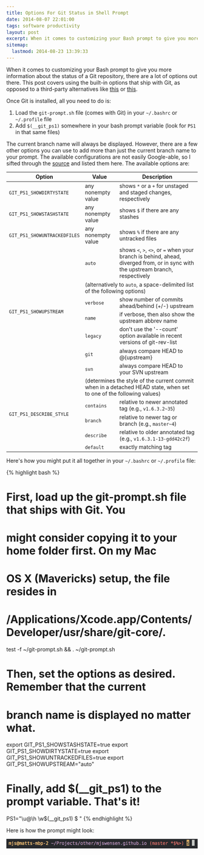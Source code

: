 ```yaml
---
title: Options For Git Status in Shell Prompt
date: 2014-08-07 22:01:00
tags: software productivity
layout: post
excerpt: When it comes to customizing your Bash prompt to give you more information about the status of a Git repository, there are a lot of options out there. This post covers using the built-in options that ship with Git.
sitemap:
  lastmod: 2014-08-23 13:39:33
---
```


When it comes to customizing your Bash prompt to give you more information about the status of a Git repository, there are a lot of options out there. This post covers using the built-in options that ship with Git, as opposed to a third-party alternatives like [this](https://github.com/magicmonty/bash-git-prompt) or [this](https://github.com/lvv/git-prompt).

Once Git is installed, all you need to do is:

1. Load the `git-prompt.sh` file (comes with Git) in your `~/.bashrc` or `~/.profile` file
2. Add `$(__git_ps1)` somewhere in your bash prompt variable (look for `PS1` in that same files) 

The current branch name will always be displayed. However, there are a few other options you can use to add more than just the current branch name to your prompt. The available configurations are not easily Google-able, so I sifted through the [source](https://raw.githubusercontent.com/git/git/master/contrib/completion/git-prompt.sh) and listed them here. The available options are:

<table>
  <thead>
    <tr>
      <th>Option</th>
      <th>Value</th>
      <th>Description</th>
    </tr>
  </thead>
  <tbody>
    <tr>
      <td><code>GIT_PS1_SHOWDIRTYSTATE</code></td>
      <td>any nonempty value</td>
      <td>shows <code>*</code> or a <code>+</code> for unstaged and staged changes, respectively</td>
    </tr>
    <tr>
      <td><code>GIT_PS1_SHOWSTASHSTATE</code></td>
      <td>any nonempty value</td>
      <td>shows <code>$</code> if there are any stashes</td>
    </tr>
    <tr>
      <td><code>GIT_PS1_SHOWUNTRACKEDFILES</code></td>
      <td>any nonempty value</td>
      <td>shows <code>%</code> if there are any untracked files</td>
    </tr>
    <tr>
      <td rowspan="7"><code>GIT_PS1_SHOWUPSTREAM</code></td>
      <td><code>auto</code></td>
      <td>shows <code>&lt;</code>, <code>&gt;</code>, <code>&lt;&gt;</code>, or <code>=</code> when your branch is behind, ahead, diverged from, or in sync with the upstream branch, respectively</td>
    </tr>
    <tr>
      <td colspan="2" class="meta">(alternatively to <code>auto</code>, a space-delimited list of the following options)</td>
    </tr>
    <tr>
      <td><code>verbose</code></td>
      <td>show number of commits ahead/behind (+/-) upstream</td>
    </tr>
    <tr>
      <td><code>name</code></td>
      <td>if verbose, then also show the upstream abbrev name</td>
    </tr>
    <tr>
      <td><code>legacy</code></td>
      <td>don't use the '--count' option available in recent versions of git-rev-list</td>
    </tr>
    <tr>
      <td><code>git</code></td>
      <td>always compare HEAD to @{upstream}</td>
    </tr>
    <tr>
      <td><code>svn</code></td>
      <td>always compare HEAD to your SVN upstream</td>
    </tr>
    <tr>
      <td rowspan="5"><code>GIT_PS1_DESCRIBE_STYLE</code></td>
      <td colspan="2" class="meta">(determines the style of the current commit when in a detached HEAD state, when set to one of the following values)</td>
    </tr>
    <tr>
      <td><code>contains</code></td>
      <td>relative to newer annotated tag (e.g., <code>v1.6.3.2~35</code>)</td>
    </tr>
    <tr>
      <td><code>branch</code></td>
      <td>relative to newer tag or branch (e.g., <code>master~4</code>)</td>
    </tr>
    <tr>
      <td><code>describe</code></td>
      <td>relative to older annotated tag (e.g., <code>v1.6.3.1-13-gdd42c2f</code>)</td>
    </tr>
    <tr>
      <td><code>default</code></td>
      <td>exactly matching tag</td>
    </tr>
  </tbody>
</table>

Here's how you might put it all together in your `~/.bashrc` or `~/.profile` file:

{% highlight bash %}
# First, load up the git-prompt.sh file that ships with Git. You
# might consider copying it to your home folder first. On my Mac
# OS X (Mavericks) setup, the file resides in
# /Applications/Xcode.app/Contents/Developer/usr/share/git-core/.
test -f ~/git-prompt.sh && . ~/git-prompt.sh

# Then, set the options as desired. Remember that the current
# branch name is displayed no matter what.
export GIT_PS1_SHOWSTASHSTATE=true
export GIT_PS1_SHOWDIRTYSTATE=true
export GIT_PS1_SHOWUNTRACKEDFILES=true
export GIT_PS1_SHOWUPSTREAM="auto"

# Finally, add $(__git_ps1) to the prompt variable. That's it!
PS1="\u@\h \w\$(__git_ps1) \$ "
{% endhighlight %}

Here is how the prompt might look:

![Git status embedded in bash prompt](/blog/images/git-prompt.png)
